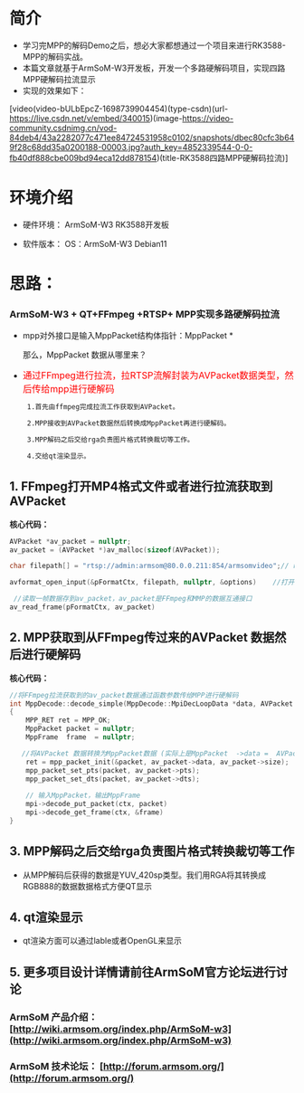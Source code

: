 # 简介
- 学习完MPP的解码Demo之后，想必大家都想通过一个项目来进行RK3588-MPP的解码实战。
- 本篇文章就基于ArmSoM-W3开发板，开发一个多路硬解码项目，实现四路MPP硬解码拉流显示
- 实现的效果如下：

[video(video-bULbEpcZ-1698739904454)(type-csdn)(url-https://live.csdn.net/v/embed/340015)(image-https://video-community.csdnimg.cn/vod-84deb4/43a2282077c471ee84724531958c0102/snapshots/dbec80cfc3b649f28c68dd35a0200188-00003.jpg?auth_key=4852339544-0-0-fb40df888cbe009bd94eca12dd878154)(title-RK3588四路MPP硬解码拉流)]


# 环境介绍

- 硬件环境：
ArmSoM-W3 RK3588开发板

- 软件版本：
OS：ArmSoM-W3 Debian11

# 思路：
### ArmSoM-W3 + QT+FFmpeg +RTSP+ MPP实现多路硬解码拉流

- mpp对外接口是输入MppPacket结构体指针：MppPacket *

	那么，MppPacket 数据从哪里来？
- <font color="red" size="3"> 通过FFmpeg进行拉流，拉RTSP流解封装为AVPacket数据类型，然后传给mpp进行硬解码</font>

	```bash
	 1.首先由ffmpeg完成拉流工作获取到AVPacket。
	
	 2.MPP接收到AVPacket数据然后转换成MppPacket再进行硬解码。
	
	 3.MPP解码之后交给rga负责图片格式转换裁切等工作。
	
	 4.交给qt渲染显示。
	```

## 1. FFmpeg打开MP4格式文件或者进行拉流获取到AVPacket 
**核心代码：**

```cpp
AVPacket *av_packet = nullptr;
av_packet = (AVPacket *)av_malloc(sizeof(AVPacket));

char filepath[] = "rtsp://admin:armsom@80.0.0.211:854/armsomvideo";// rtsp 地址

avformat_open_input(&pFormatCtx, filepath, nullptr, &options)    //打开多媒体流，并且获取一些信息

 //读取一帧数据存到av_packet，av_packet是FFmpeg和MMP的数据互通接口
av_read_frame(pFormatCtx, av_packet) 
```

## 2. MPP获取到从FFmpeg传过来的AVPacket 数据然后进行硬解码
**核心代码：**

```cpp
//将FFmpeg拉流获取到的av_packet数据通过函数参数传给MPP进行硬解码
int MppDecode::decode_simple(MppDecode::MpiDecLoopData *data, AVPacket *av_packet)
{
	MPP_RET ret = MPP_OK;
	MppPacket packet = nullptr;
    MppFrame  frame  = nullptr;

   //将AVPacket 数据转换为MppPacket数据 (实际上是MppPacket  ->data =  AVPacket  ->data)
    ret = mpp_packet_init(&packet, av_packet->data, av_packet->size); 
	mpp_packet_set_pts(packet, av_packet->pts);
	mpp_packet_set_dts(packet, av_packet->dts);
	
	// 输入MppPacket，输出MppFrame
	mpi->decode_put_packet(ctx, packet)
	mpi->decode_get_frame(ctx, &frame)
}
```


## 3. MPP解码之后交给rga负责图片格式转换裁切等工作
- 从MPP解码后获得的数据是YUV_420sp类型。我们用RGA将其转换成RGB888的数据数据格式方便QT显示
## 4. qt渲染显示
- qt渲染方面可以通过lable或者OpenGL来显示



## 5. 更多项目设计详情请前往ArmSoM官方论坛进行讨论
### ArmSoM 产品介绍： [http://wiki.armsom.org/index.php/ArmSoM-w3](http://wiki.armsom.org/index.php/ArmSoM-w3)
### ArmSoM 技术论坛： [http://forum.armsom.org/](http://forum.armsom.org/)
